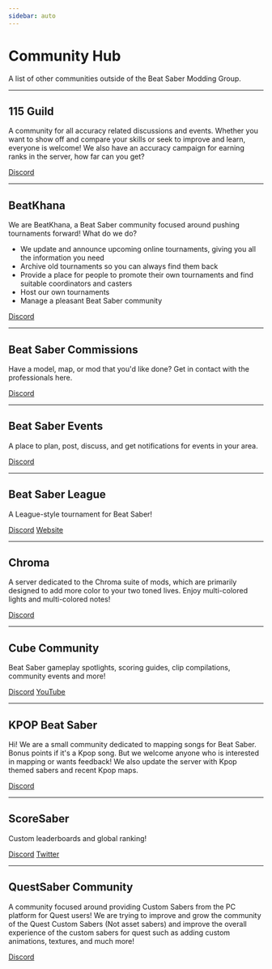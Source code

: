 ```yaml
---
sidebar: auto
---
```


# Community Hub

A list of other communities outside of the Beat Saber Modding Group.

---

## 115 Guild

A community for all accuracy related discussions and events. Whether you want to show off and compare your skills or seek to improve and learn, everyone is welcome! We also have an accuracy campaign for earning ranks in the server, how far can you get?

[Discord](https://discord.gg/j8m8cxr)

---

## BeatKhana

We are BeatKhana, a Beat Saber community focused around pushing tournaments forward!
What do we do?
- We update and announce upcoming online tournaments, giving you all the information you need
- Archive old tournaments so you can always find them back
- Provide a place for people to promote their own tournaments and find suitable coordinators and casters
- Host our own tournaments
- Manage a pleasant Beat Saber community

[Discord](https://discord.gg/5NjfSAC)

---

## Beat Saber Commissions

Have a model, map, or mod that you'd like done? Get in contact with the professionals here.

[Discord](https://discord.gg/4RbcH5G)

---

## Beat Saber Events

A place to plan, post, discuss, and get notifications for events in your area.

[Discord](https://discord.gg/q92brWG)

---

## Beat Saber League

A League-style tournament for Beat Saber!

[Discord](https://discord.gg/nFJDVqS)
[Website](https://beatsaberleague.com/)

---

## Chroma

A server dedicated to the Chroma suite of mods, which are primarily designed to add more color to your two toned lives. Enjoy multi-colored lights and multi-colored notes!

[Discord](https://discord.gg/BBntx2e)

---

## Cube Community

Beat Saber gameplay spotlights, scoring guides, clip compilations, community events and more!

[Discord](https://discord.gg/dwe8mbC)
[YouTube](https://youtube.com/CubeCommunity)

---

## KPOP Beat Saber

Hi! We are a small community dedicated to mapping songs for Beat Saber. Bonus points if it's a Kpop song. But we welcome anyone who is interested in mapping or wants feedback! We also update the server with Kpop themed sabers and recent Kpop maps.

[Discord](https://discord.gg/c9uHGYP)

---

## ScoreSaber

Custom leaderboards and global ranking!

[Discord](https://discord.gg/WpuDMwU)
[Twitter](https://twitter.com/scoresaber)

---

## QuestSaber Community

A community focused around providing Custom Sabers from the PC platform for Quest users! We are trying to improve and grow the community of the Quest Custom Sabers (Not asset sabers) and improve the overall experience of the custom sabers for quest such as adding custom animations, textures, and much more!

[Discord](https://discord.gg/NXnPYEh)
